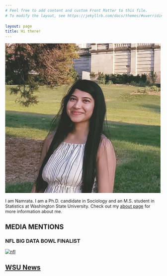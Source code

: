 ```yaml
---
# Feel free to add content and custom Front Matter to this file.
# To modify the layout, see https://jekyllrb.com/docs/themes/#overriding-theme-defaults

layout: page
title: Hi there! 
---
```


<img src="me.jpg" alt="me" width="500"/>


I am Namrata. I am a Ph.D. candidate in Sociology and an M.S. student in Statistics at Washington State University.
Check out my <a href="./about">about page</a> for more information about me.

   
## MEDIA MENTIONS

### NFL BIG DATA BOWL FINALIST 

<a href="https://operations.nfl.com/updates/the-game/2020-big-data-bowl-results/" rel="NFL Football Operations"><img src="nfl.jpg" alt="nfl" width="300"/></a>


## <a href="https://news.wsu.edu/2020/02/24/wsu-students-named-finalists-nfl-data-competition/">WSU News</a>
